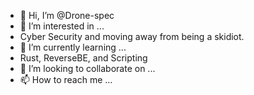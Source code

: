 - 👋 Hi, I’m @Drone-spec
- 👀 I’m interested in ...
- Cyber Security and moving away from being a skidiot.
- 🌱 I’m currently learning ...
- Rust, ReverseBE, and Scripting
- 💞️ I’m looking to collaborate on ...
- 📫 How to reach me ...

<!---
Drone-spec/Drone-spec is a ✨ special ✨ repository because its `README.md` (this file) appears on your GitHub profile.
You can click the Preview link to take a look at your changes.
--->
